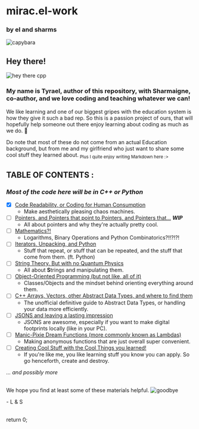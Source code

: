 # mirac.el-work
### by el and sharms
![capybara](https://user-images.githubusercontent.com/116419708/225995426-9f6284c2-d46a-4c9e-9a2f-316b103ee9b9.jpg)


## Hey there!
![hey there cpp](https://user-images.githubusercontent.com/116419708/225995365-c9e80994-9d72-4fdc-b92c-b5a6f18841ad.gif)

### My name is Tyrael, author of this repository, with Sharmaigne, co-author, and we **love** coding and teaching whatever we can!

We like learning and one of our biggest gripes with the education system is how they give it such a bad rep. So this is a passion project of ours,
that will hopefully help someone out there enjoy learning about coding as much as we do. :hugs:

Do note that most of these do not come from an actual Education background, but from me and my girlfriend who just want to share some cool stuff they 
learned about.<sub> Plus I quite enjoy writing Markdown here :\></sub>
<br>

## **TABLE OF CONTENTS :**
### *Most of the code here will be in C++ or Python*

- [x] [Code Readability, or Coding for Human Consumption](READABILITY/README.md)
  - Make aesthetically pleasing chaos machines.
- [ ] [Pointers, and Pointers that point to Pointers, and Pointers that...](POINTERS/README.md) ***WIP***
  - All about pointers and why they're actually pretty cool.
- [ ] [Mathematics?!](MATH/README.md)
  - Logarithms, Binary Operations and Python Combinatorics?!!?!?!
- [ ] [Iterators, Unpacking, and Python](LOOP/README.md)
  - Stuff that repeat, or stuff that can be repeated, and the stuff that come from them. (ft. Python)
- [ ] [String Theory. But with no Quantum Physics](STRING/README.md)
  - All about **S**trings and manipulating them.
- [ ] [Object-Oriented Programming (but not like, all of it)](OOP/README.md)
  - Classes/Objects and the mindset behind orienting everything around them.
- [ ] [C++ Arrays, Vectors, other Abstract Data Types, and where to find them](ADT/README.md)
  - The unofficial definitive guide to Abstract Data Types, or handling your data more efficiently.
- [ ] [JSONS and leaving a lasting impression](JSON/README.md)
  - JSONS are awesome, especially if you want to make digital footprints locally (like in your PC).
- [ ] [Manic-Pixie Dream Functions (more commonly known as Lambdas)](LAMBDA/README.md)
  - Making anonymous functions that are just overall super convenient.
- [ ] [Creating Cool Stuff with the Cool Things you learned!](COOLSTUFF/README.md)
  - If you're like me, you like learning stuff you know you can apply. So go henceforth, create and destroy.


*... and possibly more*
<br><br>

We hope you find at least some of these materials helpful.
![goodbye](https://user-images.githubusercontent.com/116419708/226025688-1eedbdf5-bc37-4bbf-b946-a0d90bfab84a.gif)


\- L & S

<br>
return 0;
